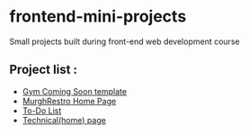 # frontend-mini-projects
Small projects built during front-end web development course
## Project list : 
- [Gym Coming Soon template](gymCominSoon)
- [MurghRestro Home Page](MurghRestro)
- [To-Do List](toDoList)
- [Technical(home) page](technicalLanding)